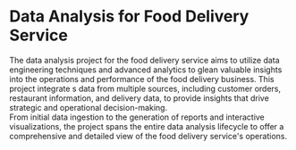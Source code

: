 # Data Analysis for Food Delivery Service     
     
The data analysis project for the food delivery service aims to utilize data engineering techniques and advanced analytics to glean valuable insights into the operations and performance of the food delivery business. This project integrate s data from multiple sources, including customer orders, restaurant information, and delivery data, to provide insights that drive strategic and operational decision-making.     
From initial data ingestion to the generation of reports and interactive visualizations, the project spans the entire data analysis lifecycle to offer a comprehensive and detailed view of the food delivery service's operations.  
